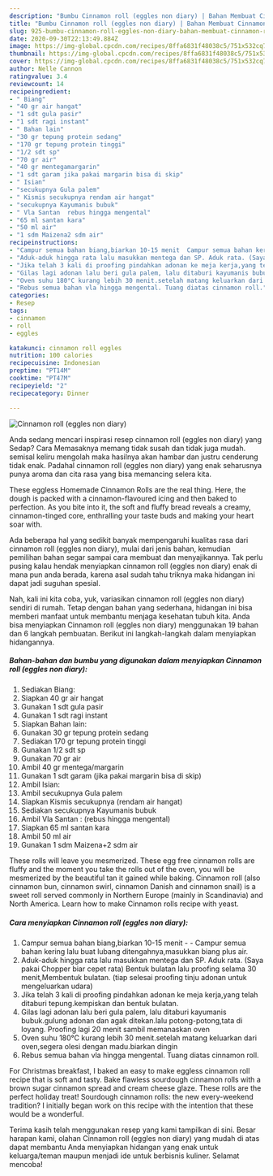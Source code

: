 ```yaml
---
description: "Bumbu Cinnamon roll (eggles non diary) | Bahan Membuat Cinnamon roll (eggles non diary) Yang Mudah Dan Praktis"
title: "Bumbu Cinnamon roll (eggles non diary) | Bahan Membuat Cinnamon roll (eggles non diary) Yang Mudah Dan Praktis"
slug: 925-bumbu-cinnamon-roll-eggles-non-diary-bahan-membuat-cinnamon-roll-eggles-non-diary-yang-mudah-dan-praktis
date: 2020-09-30T22:13:49.884Z
image: https://img-global.cpcdn.com/recipes/8ffa6831f48038c5/751x532cq70/cinnamon-roll-eggles-non-diary-foto-resep-utama.jpg
thumbnail: https://img-global.cpcdn.com/recipes/8ffa6831f48038c5/751x532cq70/cinnamon-roll-eggles-non-diary-foto-resep-utama.jpg
cover: https://img-global.cpcdn.com/recipes/8ffa6831f48038c5/751x532cq70/cinnamon-roll-eggles-non-diary-foto-resep-utama.jpg
author: Nelle Cannon
ratingvalue: 3.4
reviewcount: 14
recipeingredient:
- " Biang"
- "40 gr air hangat"
- "1 sdt gula pasir"
- "1 sdt ragi instant"
- " Bahan lain"
- "30 gr tepung protein sedang"
- "170 gr tepung protein tinggi"
- "1/2 sdt sp"
- "70 gr air"
- "40 gr mentegamargarin"
- "1 sdt garam jika pakai margarin bisa di skip"
- " Isian"
- "secukupnya Gula palem"
- " Kismis secukupnya rendam air hangat"
- "secukupnya Kayumanis bubuk"
- " Vla Santan  rebus hingga mengental"
- "65 ml santan kara"
- "50 ml air"
- "1 sdm Maizena2 sdm air"
recipeinstructions:
- "Campur semua bahan biang,biarkan 10-15 menit  Campur semua bahan kering lalu buat lubang ditengahnya,masukkan biang plus air."
- "Aduk-aduk hingga rata lalu masukkan mentega dan SP. Aduk rata. (Saya pakai Chopper biar cepet rata) Bentuk bulatan lalu proofing selama 30 menit,Membentuk bulatan. (tiap selesai proofing tinju adonan untuk mengeluarkan udara)"
- "Jika telah 3 kali di proofing pindahkan adonan ke meja kerja,yang telah ditaburi tepung.kempiskan dan bentuk bulatan."
- "Gilas lagi adonan lalu beri gula palem, lalu ditaburi kayumanis bubuk.gulung adonan dan agak ditekan.lalu potong-potong,tata di loyang. Proofing lagi 20 menit sambil memanaskan oven"
- "Oven suhu 180°C kurang lebih 30 menit.setelah matang keluarkan dari oven,segera olesi dengan madu.biarkan dingin"
- "Rebus semua bahan vla hingga mengental. Tuang diatas cinnamon roll."
categories:
- Resep
tags:
- cinnamon
- roll
- eggles

katakunci: cinnamon roll eggles 
nutrition: 100 calories
recipecuisine: Indonesian
preptime: "PT14M"
cooktime: "PT47M"
recipeyield: "2"
recipecategory: Dinner

---
```



![Cinnamon roll (eggles non diary)](https://img-global.cpcdn.com/recipes/8ffa6831f48038c5/751x532cq70/cinnamon-roll-eggles-non-diary-foto-resep-utama.jpg)

Anda sedang mencari inspirasi resep cinnamon roll (eggles non diary) yang Sedap? Cara Memasaknya memang tidak susah dan tidak juga mudah. semisal keliru mengolah maka hasilnya akan hambar dan justru cenderung tidak enak. Padahal cinnamon roll (eggles non diary) yang enak seharusnya punya aroma dan cita rasa yang bisa memancing selera kita.

These eggless Homemade Cinnamon Rolls are the real thing. Here, the dough is packed with a cinnamon-flavoured icing and then baked to perfection. As you bite into it, the soft and fluffy bread reveals a creamy, cinnamon-tinged core, enthralling your taste buds and making your heart soar with.

Ada beberapa hal yang sedikit banyak mempengaruhi kualitas rasa dari cinnamon roll (eggles non diary), mulai dari jenis bahan, kemudian pemilihan bahan segar sampai cara membuat dan menyajikannya. Tak perlu pusing kalau hendak menyiapkan cinnamon roll (eggles non diary) enak di mana pun anda berada, karena asal sudah tahu triknya maka hidangan ini dapat jadi suguhan spesial.


Nah, kali ini kita coba, yuk, variasikan cinnamon roll (eggles non diary) sendiri di rumah. Tetap dengan bahan yang sederhana, hidangan ini bisa memberi manfaat untuk membantu menjaga kesehatan tubuh kita. Anda bisa menyiapkan Cinnamon roll (eggles non diary) menggunakan 19 bahan dan 6 langkah pembuatan. Berikut ini langkah-langkah dalam menyiapkan hidangannya.

<!--inarticleads1-->

##### Bahan-bahan dan bumbu yang digunakan dalam menyiapkan Cinnamon roll (eggles non diary):

1. Sediakan  Biang:
1. Siapkan 40 gr air hangat
1. Gunakan 1 sdt gula pasir
1. Gunakan 1 sdt ragi instant
1. Siapkan  Bahan lain:
1. Gunakan 30 gr tepung protein sedang
1. Sediakan 170 gr tepung protein tinggi
1. Gunakan 1/2 sdt sp
1. Gunakan 70 gr air
1. Ambil 40 gr mentega/margarin
1. Gunakan 1 sdt garam (jika pakai margarin bisa di skip)
1. Ambil  Isian:
1. Ambil secukupnya Gula palem
1. Siapkan  Kismis secukupnya (rendam air hangat)
1. Sediakan secukupnya Kayumanis bubuk
1. Ambil  Vla Santan : (rebus hingga mengental)
1. Siapkan 65 ml santan kara
1. Ambil 50 ml air
1. Gunakan 1 sdm Maizena+2 sdm air


These rolls will leave you mesmerized. These egg free cinnamon rolls are fluffy and the moment you take the rolls out of the oven, you will be mesmerized by the beautiful tan it gained while baking. Cinnamon roll (also cinnamon bun, cinnamon swirl, cinnamon Danish and cinnamon snail) is a sweet roll served commonly in Northern Europe (mainly in Scandinavia) and North America. Learn how to make Cinnamon rolls recipe with yeast. 

<!--inarticleads2-->

##### Cara menyiapkan Cinnamon roll (eggles non diary):

1. Campur semua bahan biang,biarkan 10-15 menit -  - Campur semua bahan kering lalu buat lubang ditengahnya,masukkan biang plus air.
1. Aduk-aduk hingga rata lalu masukkan mentega dan SP. Aduk rata. (Saya pakai Chopper biar cepet rata) Bentuk bulatan lalu proofing selama 30 menit,Membentuk bulatan. (tiap selesai proofing tinju adonan untuk mengeluarkan udara)
1. Jika telah 3 kali di proofing pindahkan adonan ke meja kerja,yang telah ditaburi tepung.kempiskan dan bentuk bulatan.
1. Gilas lagi adonan lalu beri gula palem, lalu ditaburi kayumanis bubuk.gulung adonan dan agak ditekan.lalu potong-potong,tata di loyang. Proofing lagi 20 menit sambil memanaskan oven
1. Oven suhu 180°C kurang lebih 30 menit.setelah matang keluarkan dari oven,segera olesi dengan madu.biarkan dingin
1. Rebus semua bahan vla hingga mengental. Tuang diatas cinnamon roll.


For Christmas breakfast, I baked an easy to make eggless cinnamon roll recipe that is soft and tasty. Bake flawless sourdough cinnamon rolls with a brown sugar cinnamon spread and cream cheese glaze. These rolls are the perfect holiday treat! Sourdough cinnamon rolls: the new every-weekend tradition? I initially began work on this recipe with the intention that these would be a wonderful. 

Terima kasih telah menggunakan resep yang kami tampilkan di sini. Besar harapan kami, olahan Cinnamon roll (eggles non diary) yang mudah di atas dapat membantu Anda menyiapkan hidangan yang enak untuk keluarga/teman maupun menjadi ide untuk berbisnis kuliner. Selamat mencoba!

